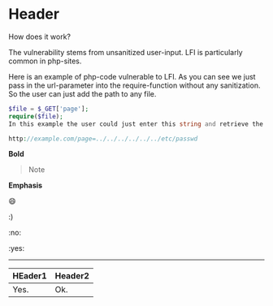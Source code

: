<!-- TITLE: Testing -->
<!-- SUBTITLE: A quick summary of Testing -->

# Header
How does it work?

The vulnerability stems from unsanitized user-input. LFI is particularly common in php-sites.

Here is an example of php-code vulnerable to LFI. As you can see we just pass in the url-parameter into the require-function without any sanitization. So the user can just add the path to any file.

```php
$file = $_GET['page'];
require($file);
In this example the user could just enter this string and retrieve the /etc/passwd file.

http://example.com/page=../../../../../../etc/passwd
```

**Bold**

> Note

__Emphasis__

:smile:

:) 

:no:

:yes:

-----



|HEader1|Header2|
|--------|---------|
|Yes.      |Ok.          |
